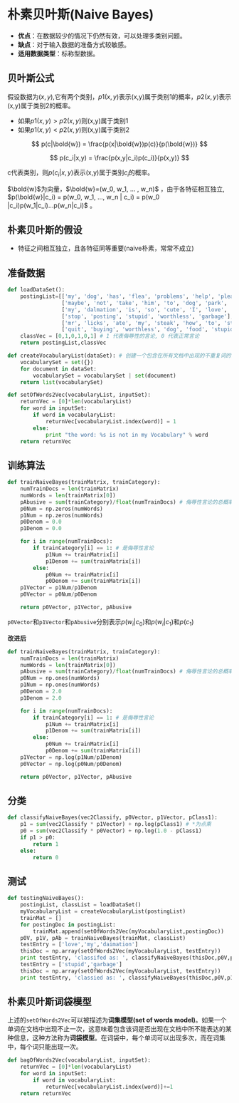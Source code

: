 # 朴素贝叶斯(Naive Bayes)

+ **优点**：在数据较少的情况下仍然有效，可以处理多类别问题。
+ **缺点**：对于输入数据的准备方式较敏感。
+ **适用数据类型**：标称型数据。

## 贝叶斯公式


假设数据为$(x,y)$,它有两个类别，$p1(x,y)$表示(x,y)属于类别1的概率，$p2(x,y)$表示(x,y)属于类别2的概率。

+ 如果$p1(x,y)>p2(x,y)$则(x,y)属于类别1
+ 如果$p1(x,y)<p2(x,y)$则(x,y)属于类别2



$$
p(c|\bold{w}) = \frac{p(x|\bold{w})p(c)}{p(\bold{w})}
$$

$$
p(c_i|x,y) = \frac{p(x,y|c_i)p(c_i)}{p(x,y)}
$$

c代表类别，则$p(c_i|x,y)$表示(x,y)属于类别$c_i$的概率。

 $\bold{w}$为向量，$\bold{w}=(w_0, w_1, ... , w_n)$ ，由于各特征相互独立, $p(\bold{w}|c_i) = p(w_0, w_1, ..., w_n | c_i) = p(w_0 |c_i)p(w_1|c_i)...p(w_n|c_i)$ 。

## 朴素贝叶斯的假设

+ 特征之间相互独立，且各特征同等重要(naive朴素，常常不成立)

## 准备数据

```python
def loadDataSet():
	postingList=[['my', 'dog', 'has', 'flea', 'problems', 'help', 'please'],
				 ['maybe', 'not', 'take', 'him', 'to', 'dog', 'park', 'stupid'],
				 ['my', 'dalmation', 'is', 'so', 'cute', 'I', 'love', 'him'],
				 ['stop', 'posting', 'stupid', 'worthless', 'garbage'],
				 ['mr', 'licks', 'ate', 'my', 'steak', 'how', 'to', 'stop', 'him'],
				 ['quit', 'buying', 'worthless', 'dog', 'food', 'stupid']]
	classVec = [0,1,0,1,0,1] # 1 代表侮辱性的言论, 0 代表正常言论
	return postingList,classVec

def createVocabularyList(dataSet): # 创建一个包含在所有文档中出现的不重复词的列表
	vocabularySet = set({})
	for document in dataSet:
		vocabularySet = vocabularySet | set(document)
	return list(vocabularySet)

def setOfWords2Vec(vocabularyList, inputSet):
	returnVec = [0]*len(vocabularyList)
	for word in inputSet:
		if word in vocabularyList:
			returnVec[vocabularyList.index(word)] = 1
		else:
			print "the word: %s is not in my Vocabulary" % word
	return returnVec

```

## 训练算法

```python
def trainNaiveBayes(trainMatrix, trainCategory):
	numTrainDocs = len(trainMatrix)
	numWords = len(trainMatrix[0])
	pAbusive = sum(trainCategory)/float(numTrainDocs) # 侮辱性言论的总概率
	p0Num = np.zeros(numWords) 
	p1Num = np.zeros(numWords)
	p0Denom = 0.0
	p1Denom = 0.0

	for i in range(numTrainDocs):
		if trainCategory[i] == 1: # 是侮辱性言论
			p1Num += trainMatrix[i]
			p1Denom += sum(trainMatrix[i])
		else:
			p0Num += trainMatrix[i]
			p0Denom += sum(trainMatrix[i])
	p1Vector = p1Num/p1Denom
	p0Vector = p0Num/p0Denom

	return p0Vector, p1Vector, pAbusive

```

`p0Vector`和`p1Vector`和`pAbusive`分别表示$p(w_i|c_0)$和$p(w_i|c_1)$和$p(c_1)$

**改进后**

```python
def trainNaiveBayes(trainMatrix, trainCategory):
	numTrainDocs = len(trainMatrix)
	numWords = len(trainMatrix[0])
	pAbusive = sum(trainCategory)/float(numTrainDocs) # 侮辱性言论的总概率
	p0Num = np.ones(numWords) 
	p1Num = np.ones(numWords)
	p0Denom = 2.0
	p1Denom = 2.0

	for i in range(numTrainDocs):
		if trainCategory[i] == 1: # 是侮辱性言论
			p1Num += trainMatrix[i]
			p1Denom += sum(trainMatrix[i])
		else:
			p0Num += trainMatrix[i]
			p0Denom += sum(trainMatrix[i])
	p1Vector = np.log(p1Num/p1Denom)
	p0Vector = np.log(p0Num/p0Denom)

	return p0Vector, p1Vector, pAbusive
```

## 分类

```python
def classifyNaiveBayes(vec2Classify, p0Vector, p1Vector, pClass1):
	p1 = sum(vec2Classify * p1Vector) + np.log(pClass1) # *为点乘
	p0 = sum(vec2Classify * p0Vector) + np.log(1.0 - pClass1)
	if p1 > p0:
		return 1
	else:
		return 0
```

## 测试

```python
def testingNaiveBayes():
	postingList, classList = loadDataSet()
	myVocabularyList = createVocabularyList(postingList)
	trainMat = []
	for postingDoc in postingList:
		trainMat.append(setOfWords2Vec(myVocabularyList,postingDoc))
	p0V, p1V, pAb = trainNaiveBayes(trainMat, classList)
	testEntry = ['love','my','daimation']
	thisDoc = np.array(setOfWords2Vec(myVocabularyList, testEntry))
	print testEntry, 'classifed as: ', classifyNaiveBayes(thisDoc,p0V,p1V,pAb)
	testEntry = ['stupid','garbage']
	thisDoc = np.array(setOfWords2Vec(myVocabularyList, testEntry))
	print testEntry, 'classied as: ', classifyNaiveBayes(thisDoc,p0V,p1V,pAb)

```

## 朴素贝叶斯词袋模型

上述的`setOfWords2Vec`可以被描述为**词集模型(set of words model)**。如果一个单词在文档中出现不止一次，这意味着包含该词是否出现在文档中所不能表达的某种信息，这种方法称为**词袋模型**。在词袋中，每个单词可以出现多次，而在词集中，每个词只能出现一次。

```python
def bagOfWords2Vec(vocabularyList, inputSet):
    returnVec = [0]*len(vocabularyList)
    for word in inputSet:
        if word in vocabularyList:
            returnVec[vocabularyList.index(word)]+=1
	return returnVec
```





